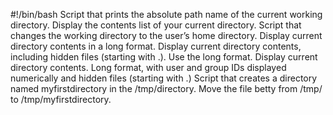 #!/bin/bash
Script that prints the absolute path name of the current working directory.
Display the contents list of your current directory.
Script that changes the working directory to the user’s home directory.
Display current directory contents in a long format.
Display current directory contents, including hidden files (starting with .). Use the long format.
Display current directory contents. Long format, with user and group IDs displayed numerically and hidden files (starting with .)
Script that creates a directory named myfirstdirectory in the /tmp/directory.
Move the file betty from /tmp/ to /tmp/myfirstdirectory.

